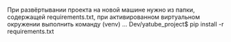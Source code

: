 При развёртывании проекта на новой машине нужно из папки, содержащей requirements.txt, при активированном виртуальном окружении выполнить команду
(venv) ... Dev/yatube_project$ pip install -r requirements.txt
